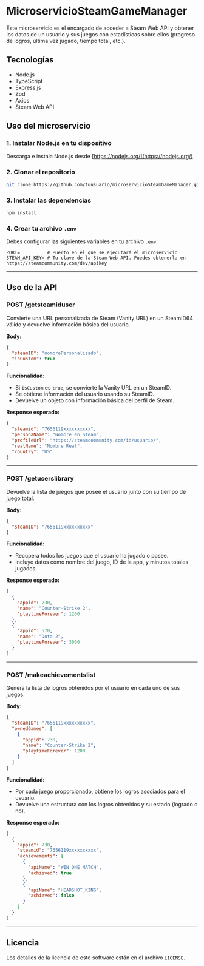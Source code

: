 # MicroservicioSteamGameManager

Este microservicio es el encargado de acceder a Steam Web API y obtener los datos de un usuario y sus juegos con estadísticas sobre ellos (progreso de logros, última vez jugado, tiempo total, etc.).

## Tecnologías

- Node.js  
- TypeScript  
- Express.js  
- Zod  
- Axios  
- Steam Web API  

## Uso del microservicio

### 1. Instalar Node.js en tu dispositivo  
Descarga e instala Node.js desde [https://nodejs.org/](https://nodejs.org/)

### 2. Clonar el repositorio

```bash
git clone https://github.com/tuusuario/microservicioSteamGameManager.git
```

### 3. Instalar las dependencias

```bash
npm install
```

### 4. Crear tu archivo `.env`

Debes configurar las siguientes variables en tu archivo `.env`:

```
PORT=          # Puerto en el que se ejecutará el microservicio
STEAM_API_KEY= # Tu clave de la Steam Web API. Puedes obtenerla en https://steamcommunity.com/dev/apikey
```

---

## Uso de la API

### **POST /getsteamiduser**

Convierte una URL personalizada de Steam (Vanity URL) en un SteamID64 válido y devuelve información básica del usuario.

**Body:**

```json
{
  "steamID": "nombrePersonalizado",
  "isCustom": true
}
```

**Funcionalidad:**

- Si `isCustom` es `true`, se convierte la Vanity URL en un SteamID.
- Se obtiene información del usuario usando su SteamID.
- Devuelve un objeto con información básica del perfil de Steam.

**Response esperado:**

```json
{
  "steamid": "7656119xxxxxxxxxx",
  "personaName": "Nombre en Steam",
  "profileUrl": "https://steamcommunity.com/id/usuario/",
  "realName": "Nombre Real",
  "country": "US"
}
```

---

### **POST /getuserslibrary**

Devuelve la lista de juegos que posee el usuario junto con su tiempo de juego total.

**Body:**

```json
{
  "steamID": "7656119xxxxxxxxxx"
}
```

**Funcionalidad:**

- Recupera todos los juegos que el usuario ha jugado o posee.
- Incluye datos como nombre del juego, ID de la app, y minutos totales jugados.

**Response esperado:**

```json
[
  {
    "appid": 730,
    "name": "Counter-Strike 2",
    "playtimeForever": 1200
  },
  {
    "appid": 570,
    "name": "Dota 2",
    "playtimeForever": 3000
  }
]
```

---

### **POST /makeachievementslist**

Genera la lista de logros obtenidos por el usuario en cada uno de sus juegos.

**Body:**

```json
{
  "steamID": "7656119xxxxxxxxxx",
  "ownedGames": [
    {
      "appid": 730,
      "name": "Counter-Strike 2",
      "playtimeForever": 1200
    }
  ]
}
```

**Funcionalidad:**

- Por cada juego proporcionado, obtiene los logros asociados para el usuario.
- Devuelve una estructura con los logros obtenidos y su estado (logrado o no).

**Response esperado:**

```json
[
  {
    "appid": 730,
    "steamid": "7656119xxxxxxxxxx",
    "achievements": [
      {
        "apiName": "WIN_ONE_MATCH",
        "achieved": true
      },
      {
        "apiName": "HEADSHOT_KING",
        "achieved": false
      }
    ]
  }
]
```

---

## Licencia

Los detalles de la licencia de este software están en el archivo `LICENSE`.

